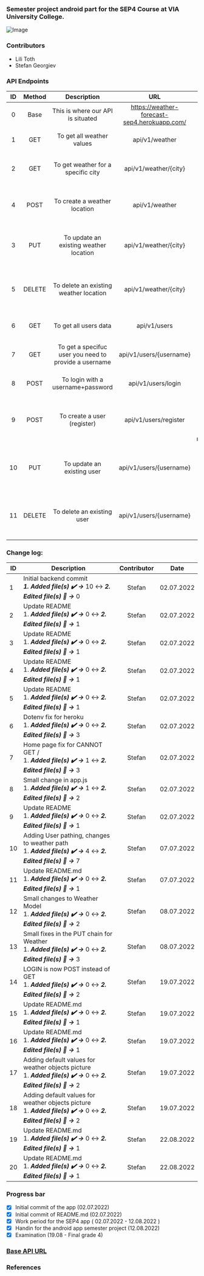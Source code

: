 ### Semester project android part for the SEP4 Course at VIA University College.

![Image](https://upload.wikimedia.org/wikipedia/commons/5/5d/VIA_UC_logo.png)

### Contributors

- Lili Toth
- Stefan Georgiev

### API Endpoints

| ID  | Method |                      Description                      |                     URL                      |                       Response                        |
| :-: | :----: | :---------------------------------------------------: | :------------------------------------------: | :---------------------------------------------------: |
|  0  |  Base  |           This is where our API is situated           | https://weather-forecast-sep4.herokuapp.com/ |                           /                           |
|  1  |  GET   |               To get all weather values               |                api/v1/weather                |              List of all weather objects              |
|  2  |  GET   |          To get weather for a specific city           |            api/v1/weather/{city}             |          Weather object for a specific city           |
|  4  |  POST  |             To create a weather location              |                api/v1/weather                |   Weather object for a specific city after creation   |
|  3  |  PUT   |        To update an existing weather location         |            api/v1/weather/{city}             |    Weather object for a specific city after update    |
|  5  | DELETE |        To delete an existing weather location         |            api/v1/weather/{city}             |  Weather object for a specific city before deletion   |
|  6  |  GET   |                 To get all users data                 |                 api/v1/users                 |               List of all users objects               |
|  7  |  GET   | To get a specifuc user you need to provide a username |           api/v1/users/{username}            |          User object for a specific username          |
|  8  |  POST  |           To login with a username+password           |              api/v1/users/login              |                User object after login                |
|  9  |  POST  |              To create a user (register)              |            api/v1/users/register             | User object for a specific username after registering |
| 10  |  PUT   |              To update an existing user               |           api/v1/users/{username}            |   User object for a specific username after update    |
| 11  | DELETE |              To delete an existing user               |           api/v1/users/{username}            |  User object for a specific username before deletion  |

### Change log:

| ID  | Description                                                                                                               | Contributor |    Date    |
| --- | ------------------------------------------------------------------------------------------------------------------------- | :---------: | :--------: |
| 1   | Initial backend commit <br> **_1. Added file(s) ✔️ ->_** 10 ↔️ **_2. Edited file(s) 📝 ->_** 0                            |   Stefan    | 02.07.2022 |
| 2   | Update README <br/> 1. **_Added file(s) ✔️ ->_** 0 ↔️ **_2. Edited file(s) 📝 ->_** 1                                     |   Stefan    | 02.07.2022 |
| 3   | Update README <br/> 1. **_Added file(s) ✔️ ->_** 0 ↔️ **_2. Edited file(s) 📝 ->_** 1                                     |   Stefan    | 02.07.2022 |
| 4   | Update README <br/> 1. **_Added file(s) ✔️ ->_** 0 ↔️ **_2. Edited file(s) 📝 ->_** 1                                     |   Stefan    | 02.07.2022 |
| 5   | Update README <br/> 1. **_Added file(s) ✔️ ->_** 0 ↔️ **_2. Edited file(s) 📝 ->_** 1                                     |   Stefan    | 02.07.2022 |
| 6   | Dotenv fix for heroku <br/> 1. **_Added file(s) ✔️ ->_** 0 ↔️ **_2. Edited file(s) 📝 ->_** 3                             |   Stefan    | 02.07.2022 |
| 7   | Home page fix for CANNOT GET / <br/> 1. **_Added file(s) ✔️ ->_** 1 ↔️ **_2. Edited file(s) 📝 ->_** 3                    |   Stefan    | 02.07.2022 |
| 8   | Small change in app.js <br/> 1. **_Added file(s) ✔️ ->_** 1 ↔️ **_2. Edited file(s) 📝 ->_** 2                            |   Stefan    | 02.07.2022 |
| 9   | Update README <br/> 1. **_Added file(s) ✔️ ->_** 0 ↔️ **_2. Edited file(s) 📝 ->_** 1                                     |   Stefan    | 02.07.2022 |
| 10  | Adding User pathing, changes to weather path <br/> 1. **_Added file(s) ✔️ ->_** 4 ↔️ **_2. Edited file(s) 📝 ->_** 7      |   Stefan    | 07.07.2022 |
| 11  | Update README.md <br/> 1. **_Added file(s) ✔️ ->_** 0 ↔️ **_2. Edited file(s) 📝 ->_** 1                                  |   Stefan    | 07.07.2022 |
| 12  | Small changes to Weather Model <br/> 1. **_Added file(s) ✔️ ->_** 0 ↔️ **_2. Edited file(s) 📝 ->_** 2                    |   Stefan    | 08.07.2022 |
| 13  | Small fixes in the PUT chain for Weather <br/> 1. **_Added file(s) ✔️ ->_** 0 ↔️ **_2. Edited file(s) 📝 ->_** 3          |   Stefan    | 08.07.2022 |
| 14  | LOGIN is now POST instead of GET <br/> 1. **_Added file(s) ✔️ ->_** 0 ↔️ **_2. Edited file(s) 📝 ->_** 2                  |   Stefan    | 19.07.2022 |
| 15  | Update README.md <br/> 1. **_Added file(s) ✔️ ->_** 0 ↔️ **_2. Edited file(s) 📝 ->_** 1                                  |   Stefan    | 19.07.2022 |
| 16  | Update README.md <br/> 1. **_Added file(s) ✔️ ->_** 0 ↔️ **_2. Edited file(s) 📝 ->_** 1                                  |   Stefan    | 19.07.2022 |
| 17  | Adding default values for weather objects picture <br/> 1. **_Added file(s) ✔️ ->_** 0 ↔️ **_2. Edited file(s) 📝 ->_** 2 |   Stefan    | 19.07.2022 |
| 18  | Adding default values for weather objects picture <br/> 1. **_Added file(s) ✔️ ->_** 0 ↔️ **_2. Edited file(s) 📝 ->_** 2 |   Stefan    | 19.07.2022 |
| 19  | Update README.md <br/> 1. **_Added file(s) ✔️ ->_** 0 ↔️ **_2. Edited file(s) 📝 ->_** 1  |   Stefan    | 22.08.2022 |
| 20  | Update README.md <br/> 1. **_Added file(s) ✔️ ->_** 0 ↔️ **_2. Edited file(s) 📝 ->_** 1  |   Stefan    | 22.08.2022 |

### Progress bar

- [x] Initial commit of the app (02.07.2022)
- [x] Initial commit of README.md (02.07.2022)
- [x] Work period for the SEP4 app ( 02.07.2022 - 12.08.2022 )
- [x] Handin for the android app semester project (12.08.2022)
- [x] Examination (19.08 - Final grade 4) 

### [Base API URL](https://weather-forecast-sep4.herokuapp.com/)

### References
